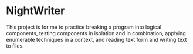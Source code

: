 # NightWriter
This project is for me to practice breaking a program into logical components, testing components in isolation and in  combination, applying enumerable techniques in a context, and reading text form and writing text to files.
